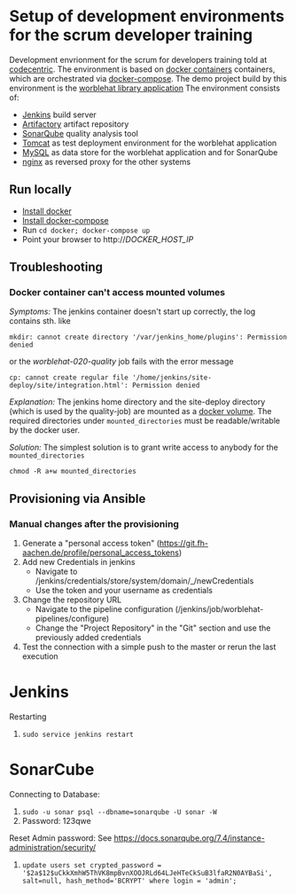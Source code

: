 # Setup of development environments for the scrum developer training

Development envrionment for the scrum for developers training told at
[codecentric](http://www.codecentric.de). The environment is based on [docker containers](http://www.docker.com)
containers, which are orchestrated via [docker-compose](https://docs.docker.com/compose/). The demo project
build by this environment is the [worblehat library application](https://github.com/scrum-for-developers/worblehat)
The environment consists of:

 * [Jenkins](http://jenkins-ci.org) build server
 * [Artifactory](http://www.jfrog.com/artifactory/) artifact repository
 * [SonarQube](http://www.sonarqube.org/) quality analysis tool
 * [Tomcat](http://tomcat.apache.org) as test deployment environment for the worblehat application
 * [MySQL](http://www.mysql.com/) as data store for the worblehat application and for SonarQube
 * [nginx](http://nginx.org/) as reversed proxy for the other systems

## Run locally

 * [Install docker](https://docs.docker.com/installation/)
 * [Install docker-compose](https://docs.docker.com/compose/install/)
 * Run ```cd docker; docker-compose up```
 * Point your browser to <span>http://</span>*DOCKER_HOST_IP*

## Troubleshooting

### Docker container can't access mounted volumes
*Symptoms:* The jenkins container doesn't start up correctly, the log contains sth. like
```
mkdir: cannot create directory '/var/jenkins_home/plugins': Permission denied
```
or the *worblehat-020-quality* job fails with the error message
```
cp: cannot create regular file '/home/jenkins/site-deploy/site/integration.html': Permission denied
```

*Explanation:* The jenkins home directory and the site-deploy directory (which is used by the quality-job) are
mounted as a [docker volume](https://docs.docker.com/userguide/dockervolumes/#volume). The required
directories under `mounted_directories` must be readable/writable by the docker user.

*Solution:* The simplest solution is to grant write access to anybody for the `mounted_directories`
```
chmod -R a+w mounted_directories
```

## Provisioning via Ansible

### Manual changes after the provisioning
1. Generate a "personal access token" (https://git.fh-aachen.de/profile/personal_access_tokens)
2. Add new Credentials in jenkins
    * Navigate to /jenkins/credentials/store/system/domain/_/newCredentials
    * Use the token and your username as credentials
3. Change the repository URL
    * Navigate to the pipeline configuration (/jenkins/job/worblehat-pipelines/configure)
    * Change the "Project Repository" in the "Git" section and use the previously added credentials
4. Test the connection with a simple push to the master or rerun the last execution

# Jenkins

Restarting
1. `sudo service jenkins restart`

# SonarCube

Connecting to Database:
1. `sudo -u sonar psql --dbname=sonarqube -U sonar -W`
2. Password: 123qwe

Reset Admin password:
See https://docs.sonarqube.org/7.4/instance-administration/security/
1. `update users set crypted_password = '$2a$12$uCkkXmhW5ThVK8mpBvnXOOJRLd64LJeHTeCkSuB3lfaR2N0AYBaSi', salt=null, hash_method='BCRYPT' where login = 'admin';`